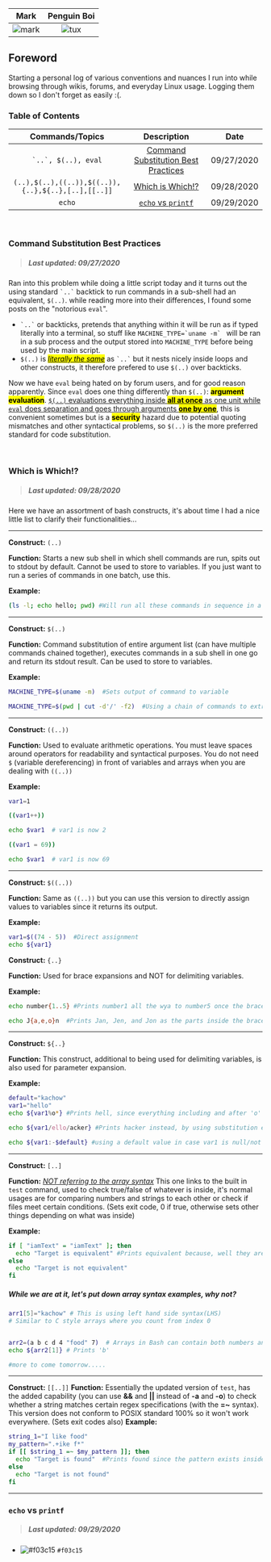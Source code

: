 |                          Mark                           |                                              Penguin Boi                                              |
| :-----------------------------------------------------: | :---------------------------------------------------------------------------------------------------: |
| ![mark](https://commonmark.org/help/images/favicon.png) | ![tux](https://upload.wikimedia.org/wikipedia/commons/thumb/3/3a/Tux_Mono.svg/140px-Tux_Mono.svg.png) |

## Foreword

Starting a personal log of various conventions and nuances I run into while browsing through wikis, forums, and everyday Linux usage. Logging them down so I don't forget as easily :(.

### Table of Contents

|                  Commands/Topics                   |                                 Description                                 |    Date    |
| :------------------------------------------------: | :-------------------------------------------------------------------------: | :--------: |
|              `` `..`, $(..), eval ``               | [Command Substitution Best Practices](#command-substitution-best-practices) | 09/27/2020 |
| `(..),$(..),((..)),$((..)),{..},${..},[..],[[..]]` |                     [Which is Which!?](#which-is-which)                     | 09/28/2020 |
|                       `echo`                       |                    [`echo` vs `printf`](#echo-vs-printf)                    | 09/29/2020 |

<br/>

### Command Substitution Best Practices

> ##### Last updated: 09/27/2020

Ran into this problem while doing a little script today and it turns out the using standard `` `..` `` backtick to run commands in a sub-shell had an equivalent, `$(..)`. while reading more into their differences, I found some posts on the "notorious `eval`".

- `` `..` `` or backticks, pretends that anything within it will be run as if typed literally into a terminal, so stuff like `` MACHINE_TYPE=`uname -m`  `` will be ran in a sub process and the output stored into `MACHINE_TYPE` before being used by the main script.
  <br/>
- `$(..)` is <ins><mark>_literally the same_</mark></ins> as `` `..` `` but it nests nicely inside loops and other constructs, it therefore prefered to use `$(..)` over backticks.

Now we have `eval` being hated on by forum users, and for good reason apparently. Since `eval` does one thing differently than `$(..)`: <mark>**argument evaluation**</mark>. <ins>`$(..)` evaluations everything inside <mark>**all at once**</mark> as one unit while `eval` does separation and goes through arguments <mark>**one by one**</mark></ins>, this is convenient sometimes but is a <mark>**security**</mark> hazard due to potential quoting mismatches and other syntactical problems, so `$(..)` is the more preferred standard for code substitution.

<br/>

### Which is Which!?

> ##### Last updated: 09/28/2020

Here we have an assortment of bash constructs, it's about time I had a nice little list to clarify their functionalities...

---

**Construct:** `(..)`

**Function:** Starts a new sub shell in which shell commands are run, spits out to stdout by default. Cannot be used to store to variables. If you just want to run a series of commands in one batch, use this.

**Example:**

```bash
(ls -l; echo hello; pwd) #Will run all these commands in sequence in a sub shell and output to current screen by default.
```

---

**Construct:** `$(..)`

**Function:** Command substitution of entire argument list (can have multiple commands chained together), executes commands in a sub shell in one go and return its stdout result. Can be used to store to variables.

**Example:**

```bash
MACHINE_TYPE=$(uname -m)  #Sets output of command to variable

MACHINE_TYPE=$(pwd | cut -d'/' -f2)  #Using a chain of commands to extract required text to be stored
```

---

**Construct:** `((..))`

**Function:** Used to evaluate arithmetic operations. You must leave spaces around operators for readability and syntactical purposes. You do not need `$` (variable dereferencing) in front of variables and arrays when you are dealing with `((..))`

**Example:**

```bash
var1=1

((var1++))

echo $var1  # var1 is now 2

((var1 = 69))

echo $var1  # var1 is now 69
```

---

**Construct:** `$((..))`

**Function:** Same as `((..))` but you can use this version to directly assign values to variables since it returns its output.

**Example:**

```bash
var1=$((74 - 5))  #Direct assignment
echo ${var1}
```

**Construct:** `{..}`

**Function:** Used for brace expansions and NOT for delimiting variables.

**Example:**

```bash
echo number{1..5} #Prints number1 all the wya to number5 once the brace expands

echo J{a,e,o}n  #Prints Jan, Jen, and Jon as the parts inside the brace get cycled thru
```

---

**Construct:** `${..}`

**Function:** This construct, additional to being used for delimiting variables, is also used for parameter expansion.

**Example:**

```bash
default="kachow"
var1="hello"
echo ${var1%o*} #Prints hell, since everything including and after 'o' is being truncated

echo ${var1/ello/acker} #Prints hacker instead, by using substitution expansion

echo ${var1:-$default} #using a default value in case var1 is null/not assigned
```

---

**Construct:** `[..]`

**Function:** <ins>_NOT referring to the array syntax_</ins> This one links to the built in `test` command, used to check true/false of whatever is inside, it's normal usages are for comparing numbers and strings to each other or check if files meet certain conditions. (Sets exit code, 0 if true, otherwise sets other things depending on what was inside)

**Example:**

```bash
if [ "iamText" = "iamText" ]; then
  echo "Target is equivalent" #Prints equivalent because, well they are the same...
else
  echo "Target is not equivalent"
fi
```

##### While we are at it, let's put down array syntax examples, why not?

```bash
arr1[5]="kachow" # This is using left hand side syntax(LHS)
# Similar to C style arrays where you count from index 0


arr2=(a b c d 4 "food" 7)  # Arrays in Bash can contain both numbers and strings
echo ${arr2[1]} # Prints 'b'

#more to come tomorrow.....

```

---

**Construct:** `[[..]]`
**Function:** Essentially the updated version of `test`, has the added capability (you can use **&&** and **||** instead of **-a** and **-o**) to check whether a string matches certain regex specifications (with the **=~** syntax). This version does not conform to POSIX standard 100% so it won't work everywhere. (Sets exit codes also)
**Example:**

```bash
string_1="I like food"
my_pattern=".+ike f*"
if [[ $string_1 =~ $my_pattern ]]; then
  echo "Target is found"  #Prints found since the pattern exists inside our string
else
  echo "Target is not found"
fi
```

---

### `echo` vs `printf`

> ##### Last updated: 09/29/2020

- ![#f03c15](https://via.placeholder.com/15/f03c15/000000?text=+) `#f03c15`
